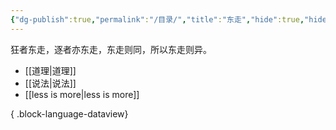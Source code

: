 ```yaml
---
{"dg-publish":true,"permalink":"/目录/","title":"东走","hide":true,"hideInGraph":true,"tags":["gardenEntry"],"created":"","updated":""}
---
```



狂者东走，逐者亦东走，东走则同，所以东走则异。

- [[道理\|道理]]
- [[说法\|说法]]
- [[less is more\|less is more]]

{ .block-language-dataview}
